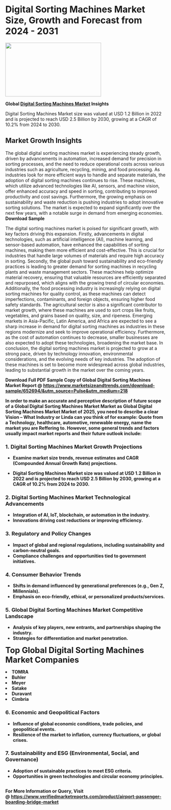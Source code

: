 <H1>Digital Sorting Machines Market Size, Growth and Forecast from 2024 - 2031</H1><img class="aligncenter size-medium wp-image-584254" src="https://thirdeyenews.in/wp-content/uploads/2024/09/Global-Market-Research-300x168.jpeg" alt="" width="300" height="168" /><p><strong>Global&nbsp;<a href="https://www.marketsizeandtrends.com/download-sample/652694/&amp;utm_source=Pulse&amp;utm_medium=218">Digital Sorting Machines Market</a> Insights</strong></p><p>Digital Sorting Machines Market size was valued at USD 1.2 Billion in 2022 and is projected to reach USD 2.5 Billion by 2030, growing at a CAGR of 10.2% from 2024 to 2030.</p><p><h2>Market Growth Insights</h2> <p>The global digital sorting machines market is experiencing steady growth, driven by advancements in automation, increased demand for precision in sorting processes, and the need to reduce operational costs across various industries such as agriculture, recycling, mining, and food processing. As industries look for more efficient ways to handle and separate materials, the adoption of digital sorting machines continues to rise. These machines, which utilize advanced technologies like AI, sensors, and machine vision, offer enhanced accuracy and speed in sorting, contributing to improved productivity and cost savings. Furthermore, the growing emphasis on sustainability and waste reduction is pushing industries to adopt innovative sorting solutions. The market is expected to expand significantly over the next few years, with a notable surge in demand from emerging economies. <strong>Download Sample</strong> <p>The digital sorting machines market is poised for significant growth, with key factors driving this expansion. Firstly, advancements in digital technologies, such as artificial intelligence (AI), machine learning, and sensor-based automation, have enhanced the capabilities of sorting machines, making them more efficient and cost-effective. This is crucial for industries that handle large volumes of materials and require high accuracy in sorting. Secondly, the global push toward sustainability and eco-friendly practices is leading to greater demand for sorting machines in recycling plants and waste management sectors. These machines help optimize material recovery, ensuring that valuable resources are efficiently separated and repurposed, which aligns with the growing trend of circular economies. Additionally, the food processing industry is increasingly relying on digital sorting machines for quality control, as these machines can detect imperfections, contaminants, and foreign objects, ensuring higher food safety standards. The agricultural sector is also a significant contributor to market growth, where these machines are used to sort crops like fruits, vegetables, and grains based on quality, size, and ripeness. Emerging markets in Asia-Pacific, Latin America, and Africa are expected to see a sharp increase in demand for digital sorting machines as industries in these regions modernize and seek to improve operational efficiency. Furthermore, as the cost of automation continues to decrease, smaller businesses are also expected to adopt these technologies, broadening the market base. In conclusion, the digital sorting machines market is projected to grow at a strong pace, driven by technology innovation, environmental considerations, and the evolving needs of key industries. The adoption of these machines is set to become more widespread across global industries, leading to substantial growth in the market over the coming years. <strong></p><p><span class=""><strong>Download Full PDF Sample Copy of Global Digital Sorting Machines Market Report</strong> @ <a href="https://www.marketsizeandtrends.com/download-sample/652694/&amp;utm_source=Pulse&amp;utm_medium=218" target="_blank">https://www.marketsizeandtrends.com/download-sample/652694/&amp;utm_source=Pulse&amp;utm_medium=218</a></span></p><p>In order to make an accurate and perceptive description of future scope of a Global&nbsp;Digital Sorting Machines Market Market as Global&nbsp;Digital Sorting Machines Market Market of 2025, you need to describe a clear Vision &ndash; What Industry or Linda can you think of for example: Quote from a Technology, healthcare, automotive, renewable energy, name the market you are Reffering to. However, some general trends and factors usually impact market reports and their future outlook include:</p><h3>1.&nbsp;<strong>Digital Sorting Machines Market Growth Projections</strong></h3><ul><li>Examine market size trends, revenue estimates and CAGR (Compounded Annual Growth Rate) projections.</li><li><p>Digital Sorting Machines Market size was valued at USD 1.2 Billion in 2022 and is projected to reach USD 2.5 Billion by 2030, growing at a CAGR of 10.2% from 2024 to 2030.</p></li></ul><h3>2.&nbsp;<strong>Digital Sorting Machines Market Technological Advancements</strong></h3><ul><li>Integration of AI, IoT, blockchain, or automation in the industry.</li><li>Innovations driving cost reductions or improving efficiency.</li></ul><h3>3.&nbsp;<strong>Regulatory and Policy Changes</strong></h3><ul><li>Impact of global and regional regulations, including sustainability and carbon-neutral goals.</li><li>Compliance challenges and opportunities tied to government initiatives.</li></ul><h3>4.&nbsp;<strong>Consumer Behavior Trends</strong></h3><ul><li>Shifts in demand influenced by generational preferences (e.g., Gen Z, Millennials).</li><li>Emphasis on eco-friendly, ethical, or personalized products/services.</li></ul><h3>5.&nbsp;<strong>Global Digital Sorting Machines Market Competitive Landscape</strong></h3><ul><li>Analysis of key players, new entrants, and partnerships shaping the industry.</li><li>Strategies for differentiation and market penetration.</li></ul><p data-pm-slice="1 1 []"><span style="color: inherit; font-family: inherit; font-size: 25px;">Top Global Digital Sorting Machines Market Companies</span></p><div class="" data-test-id=""><p><li>TOMRA</li><li> Buhler</li><li> Meyer</li><li> Satake</li><li> Duravant</li><li> Cimbria</li></p></div><h3>6.&nbsp;<strong>Economic and Geopolitical Factors</strong></h3><ul><li>Influence of global economic conditions, trade policies, and geopolitical events.</li><li>Resilience of the market to inflation, currency fluctuations, or global crises.</li></ul><h3>7.&nbsp;<strong>Sustainability and ESG (Environmental, Social, and Governance)</strong></h3><ul><li>Adoption of sustainable practices to meet ESG criteria.</li><li>Opportunities in green technologies and circular economy principles.</li></ul><h2><strong style="font-size: 14px;">For More Information or Query, Visit @&nbsp;</strong><a style="background-color: #ffffff; font-size: 14px;" href="https://www.marketsizeandtrends.com/report/digital-sorting-machines-market/" target="_blank">https://www.verifiedmarketreports.com/product/airport-passenger-boarding-bridge-market</a></h2>

